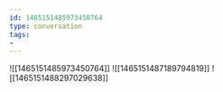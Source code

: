 ```yaml
---
id: 1465151485973450764
type: conversation
tags:
- 
---
```

![[1465151485973450764]]
![[1465151487189794819]]
![[1465151488297029638]]

